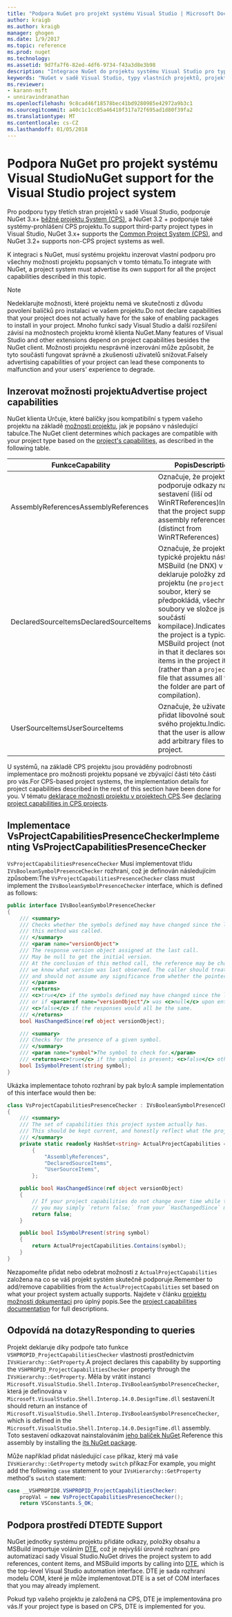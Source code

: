 ```yaml
---
title: "Podpora NuGet pro projekt systému Visual Studio | Microsoft Docs"
author: kraigb
ms.author: kraigb
manager: ghogen
ms.date: 1/9/2017
ms.topic: reference
ms.prod: nuget
ms.technology: 
ms.assetid: 9d7fa7f6-82ed-4df6-9734-f43a3d8e3b98
description: "Integrace NuGet do projektu systému Visual Studio pro typy projektů třetích stran."
keywords: "NuGet v sadě Visual Studio, typy vlastních projektů, projektů sady Visual Studio"
ms.reviewer:
- karann-msft
- unniravindranathan
ms.openlocfilehash: 9c8cad46f18578bec41bd9280985e42972a9b3c1
ms.sourcegitcommit: a40c1c1cc05a46410f317a72f695ad1d80f39fa2
ms.translationtype: MT
ms.contentlocale: cs-CZ
ms.lasthandoff: 01/05/2018
---
```

# <a name="nuget-support-for-the-visual-studio-project-system"></a><span data-ttu-id="596e1-104">Podpora NuGet pro projekt systému Visual Studio</span><span class="sxs-lookup"><span data-stu-id="596e1-104">NuGet support for the Visual Studio project system</span></span>

<span data-ttu-id="596e1-105">Pro podporu typy třetích stran projektů v sadě Visual Studio, podporuje NuGet 3.x+ [běžné projektu System (CPS)](https://github.com/Microsoft/VSProjectSystem/blob/master/doc/overview/intro.md), a NuGet 3.2 + podporuje také systémy-prohlášení CPS projektu.</span><span class="sxs-lookup"><span data-stu-id="596e1-105">To support third-party project types in Visual Studio, NuGet 3.x+ supports the [Common Project System (CPS)](https://github.com/Microsoft/VSProjectSystem/blob/master/doc/overview/intro.md), and NuGet 3.2+ supports non-CPS project systems as well.</span></span>

<span data-ttu-id="596e1-106">K integraci s NuGet, musí systému projektu inzerovat vlastní podporu pro všechny možnosti projektu popsaných v tomto tématu.</span><span class="sxs-lookup"><span data-stu-id="596e1-106">To integrate with NuGet, a project system must advertise its own support for all the project capabilities described in this topic.</span></span>


> [!NOTE]
> <span data-ttu-id="596e1-107">Nedeklarujte možnosti, které projektu nemá ve skutečnosti z důvodu povolení balíčků pro instalaci ve vašem projektu.</span><span class="sxs-lookup"><span data-stu-id="596e1-107">Do not declare capabilities that your project does not actually have for the sake of enabling packages to install in your project.</span></span> <span data-ttu-id="596e1-108">Mnoho funkcí sady Visual Studio a další rozšíření závisí na možnostech projektu kromě klienta NuGet.</span><span class="sxs-lookup"><span data-stu-id="596e1-108">Many features of Visual Studio and other extensions depend on project capabilities besides the NuGet client.</span></span> <span data-ttu-id="596e1-109">Možnosti projektu nesprávně inzerování může způsobit, že tyto součásti fungovat správně a zkušenosti uživatelů snižovat.</span><span class="sxs-lookup"><span data-stu-id="596e1-109">Falsely advertising capabilities of your project can lead these components to malfunction and your users' experience to degrade.</span></span>

## <a name="advertise-project-capabilities"></a><span data-ttu-id="596e1-110">Inzerovat možnosti projektu</span><span class="sxs-lookup"><span data-stu-id="596e1-110">Advertise project capabilities</span></span>

<span data-ttu-id="596e1-111">NuGet klienta Určuje, které balíčky jsou kompatibilní s typem vašeho projektu na základě [možnosti projektu](https://github.com/Microsoft/VSProjectSystem/blob/master/doc/overview/about_project_capabilities.md), jak je popsáno v následující tabulce.</span><span class="sxs-lookup"><span data-stu-id="596e1-111">The NuGet client determines which packages are compatible with your project type based on the [project's capabilities](https://github.com/Microsoft/VSProjectSystem/blob/master/doc/overview/about_project_capabilities.md), as described in the following table.</span></span>


|<span data-ttu-id="596e1-112">Funkce</span><span class="sxs-lookup"><span data-stu-id="596e1-112">Capability</span></span>|<span data-ttu-id="596e1-113">Popis</span><span class="sxs-lookup"><span data-stu-id="596e1-113">Description</span></span>|
|----------------|-----------|
|<span data-ttu-id="596e1-114">AssemblyReferences</span><span class="sxs-lookup"><span data-stu-id="596e1-114">AssemblyReferences</span></span>|<span data-ttu-id="596e1-115">Označuje, že projekt podporuje odkazy na sestavení (liší od WinRTReferences)</span><span class="sxs-lookup"><span data-stu-id="596e1-115">Indicates that the project supports assembly references (distinct from WinRTReferences)</span></span>|
|<span data-ttu-id="596e1-116">DeclaredSourceItems</span><span class="sxs-lookup"><span data-stu-id="596e1-116">DeclaredSourceItems</span></span>|<span data-ttu-id="596e1-117">Označuje, že projekt je typické projektu nástroje MSBuild (ne DNX) v tom, že deklaruje položky zdroje v projektu (ne `project.json` soubor, který se předpokládá, všechny soubory ve složce jsou součástí kompilace).</span><span class="sxs-lookup"><span data-stu-id="596e1-117">Indicates that the project is a typical MSBuild project (not DNX) in that it declares source items in the project itself (rather than a `project.json` file that assumes all files in the folder are part of a compilation).</span></span>|
|<span data-ttu-id="596e1-118">UserSourceItems</span><span class="sxs-lookup"><span data-stu-id="596e1-118">UserSourceItems</span></span>|<span data-ttu-id="596e1-119">Označuje, že uživatel může přidat libovolné soubory do svého projektu.</span><span class="sxs-lookup"><span data-stu-id="596e1-119">Indicates that the user is allowed to add arbitrary files to their project.</span></span>|

<span data-ttu-id="596e1-120">U systémů, na základě CPS projektu jsou prováděny podrobnosti implementace pro možnosti projektu popsané ve zbývající části této části pro vás.</span><span class="sxs-lookup"><span data-stu-id="596e1-120">For CPS-based project systems, the implementation details for project capabilities described in the rest of this section have been done for you.</span></span> <span data-ttu-id="596e1-121">V tématu [deklarace možnosti projektu v projektech CPS](https://github.com/Microsoft/VSProjectSystem/blob/master/doc/overview/about_project_capabilities.md#how-to-declare-project-capabilities-in-your-project).</span><span class="sxs-lookup"><span data-stu-id="596e1-121">See [declaring project capabilities in CPS projects](https://github.com/Microsoft/VSProjectSystem/blob/master/doc/overview/about_project_capabilities.md#how-to-declare-project-capabilities-in-your-project).</span></span>

## <a name="implementing-vsprojectcapabilitiespresencechecker"></a><span data-ttu-id="596e1-122">Implementace VsProjectCapabilitiesPresenceChecker</span><span class="sxs-lookup"><span data-stu-id="596e1-122">Implementing VsProjectCapabilitiesPresenceChecker</span></span>

<span data-ttu-id="596e1-123">`VsProjectCapabilitiesPresenceChecker` Musí implementovat třídu `IVsBooleanSymbolPresenceChecker` rozhraní, což je definován následujícím způsobem:</span><span class="sxs-lookup"><span data-stu-id="596e1-123">The `VsProjectCapabilitiesPresenceChecker` class must implement the `IVsBooleanSymbolPresenceChecker` interface, which is defined as follows:</span></span>

```cs
public interface IVsBooleanSymbolPresenceChecker
{
    /// <summary>
    /// Checks whether the symbols defined may have changed since the last time
    /// this method was called.
    /// </summary>
    /// <param name="versionObject">
    /// The response version object assigned at the last call.
    /// May be null to get the initial version.
    /// At the conclusion of this method call, the reference may be changed so that on a subsequent call
    /// we know what version was last observed. The caller should treat this value as an opaque object,
    /// and should not assume any significance from whether the pointer changed or not.
    /// </param>
    /// <returns>
    /// <c>true</c> if the symbols defined may have changed since the last call to this method
    /// or if <paramref name="versionObject"/> was <c>null</c> upon entering this method.
    /// <c>false</c> if the responses would all be the same.
    /// </returns>
    bool HasChangedSince(ref object versionObject);

    /// <summary>
    /// Checks for the presence of a given symbol.
    /// </summary>
    /// <param name="symbol">The symbol to check for.</param>
    /// <returns><c>true</c> if the symbol is present; <c>false</c> otherwise.</returns>
    bool IsSymbolPresent(string symbol);
}
```


<span data-ttu-id="596e1-124">Ukázka implementace tohoto rozhraní by pak bylo:</span><span class="sxs-lookup"><span data-stu-id="596e1-124">A sample implementation of this interface would then be:</span></span>
    
```cs
class VsProjectCapabilitiesPresenceChecker : IVsBooleanSymbolPresenceChecker
{
    /// <summary>
    /// The set of capabilities this project system actually has.
    /// This should be kept current, and honestly reflect what the project can do.
    /// </summary>
    private static readonly HashSet<string> ActualProjectCapabilities = new HashSet<string>(StringComparer.OrdinalIgnoreCase)
        {
            "AssemblyReferences",
            "DeclaredSourceItems",
            "UserSourceItems",
        };

    public bool HasChangedSince(ref object versionObject)
    {
        // If your project capabilities do not change over time while the project is open,
        // you may simply `return false;` from your `HasChangedSince` method.
        return false;
    }

    public bool IsSymbolPresent(string symbol)
    {
        return ActualProjectCapabilities.Contains(symbol);
    }
}
```

<span data-ttu-id="596e1-125">Nezapomeňte přidat nebo odebrat možnosti z `ActualProjectCapabilities` založena na co se váš projekt systém skutečně podporuje.</span><span class="sxs-lookup"><span data-stu-id="596e1-125">Remember to add/remove capabilities from the `ActualProjectCapabilities` set based on what your project system actually supports.</span></span> <span data-ttu-id="596e1-126">Najdete v článku [projektu možnosti dokumentaci](https://github.com/Microsoft/VSProjectSystem/blob/master/doc/overview/project_capabilities.md) pro úplný popis.</span><span class="sxs-lookup"><span data-stu-id="596e1-126">See the [project capabilities documentation](https://github.com/Microsoft/VSProjectSystem/blob/master/doc/overview/project_capabilities.md) for full descriptions.</span></span>

## <a name="responding-to-queries"></a><span data-ttu-id="596e1-127">Odpovídá na dotazy</span><span class="sxs-lookup"><span data-stu-id="596e1-127">Responding to queries</span></span>

<span data-ttu-id="596e1-128">Projekt deklaruje díky podpoře tato funkce `VSHPROPID_ProjectCapabilitiesChecker` vlastnosti prostřednictvím `IVsHierarchy::GetProperty`.</span><span class="sxs-lookup"><span data-stu-id="596e1-128">A project declares this capability by supporting the  `VSHPROPID_ProjectCapabilitiesChecker` property through the `IVsHierarchy::GetProperty`.</span></span> <span data-ttu-id="596e1-129">Měla by vrátit instanci `Microsoft.VisualStudio.Shell.Interop.IVsBooleanSymbolPresenceChecker`, která je definována v `Microsoft.VisualStudio.Shell.Interop.14.0.DesignTime.dll` sestavení.</span><span class="sxs-lookup"><span data-stu-id="596e1-129">It should return an instance of `Microsoft.VisualStudio.Shell.Interop.IVsBooleanSymbolPresenceChecker`, which is defined in the `Microsoft.VisualStudio.Shell.Interop.14.0.DesignTime.dll` assembly.</span></span> <span data-ttu-id="596e1-130">Toto sestavení odkazovat nainstalováním [jeho balíček NuGet](https://www.nuget.org/packages/Microsoft.VisualStudio.Shell.Interop.14.0.DesignTime).</span><span class="sxs-lookup"><span data-stu-id="596e1-130">Reference this assembly by installing the [its NuGet package](https://www.nuget.org/packages/Microsoft.VisualStudio.Shell.Interop.14.0.DesignTime).</span></span>

<span data-ttu-id="596e1-131">Může například přidat následující `case` příkaz, který má vaše `IVsHierarchy::GetProperty` metody `switch` příkaz:</span><span class="sxs-lookup"><span data-stu-id="596e1-131">For example, you might add the following `case` statement to your `IVsHierarchy::GetProperty` method's `switch` statement:</span></span>

```cs
case __VSHPROPID8.VSHPROPID_ProjectCapabilitiesChecker:
    propVal = new VsProjectCapabilitiesPresenceChecker();
    return VSConstants.S_OK;
```

## <a name="dte-support"></a><span data-ttu-id="596e1-132">Podpora prostředí DTE</span><span class="sxs-lookup"><span data-stu-id="596e1-132">DTE Support</span></span>

<span data-ttu-id="596e1-133">NuGet jednotky systému projektu přidáte odkazy, položky obsahu a MSBuild importuje voláním [DTE](/dotnet/api/envdte.dte?view=visualstudiosdk-2017), což je nejvyšší úrovně rozhraní pro automatizaci sady Visual Studio.</span><span class="sxs-lookup"><span data-stu-id="596e1-133">NuGet drives the project system to add references, content items, and MSBuild imports by calling into [DTE](/dotnet/api/envdte.dte?view=visualstudiosdk-2017), which is the top-level Visual Studio automation interface.</span></span> <span data-ttu-id="596e1-134">DTE je sada rozhraní modelu COM, které je může implementovat.</span><span class="sxs-lookup"><span data-stu-id="596e1-134">DTE is a set of COM interfaces that you may already implement.</span></span>

<span data-ttu-id="596e1-135">Pokud typ vašeho projektu je založená na CPS, DTE je implementována pro vás.</span><span class="sxs-lookup"><span data-stu-id="596e1-135">If your project type is based on CPS, DTE is implemented for you.</span></span>
